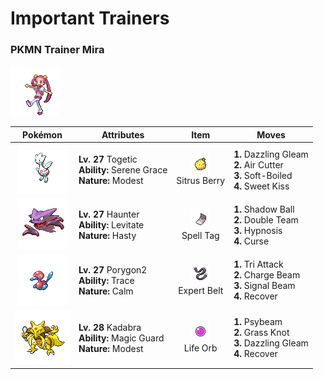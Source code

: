 # Important Trainers

### PKMN Trainer Mira

![PKMN Trainer Mira](../../assets/important_trainers/mira.png)

| Pokémon | Attributes | Item | Moves |
|:-------:|------------|:----:|-------|
| ![Togetic](../../assets/sprites/togetic/front.gif) | **Lv. 27** Togetic<br>**Ability:** Serene Grace<br>**Nature:** Modest | ![Sitrus Berry](../../assets/items/sitrus_berry.png "A Poffin ingredient. It may be used or held by a Pokémon to heal the user’s HP a little.")<br>Sitrus Berry | **1.** Dazzling Gleam<br>**2.** Air Cutter<br>**3.** Soft-Boiled<br>**4.** Sweet Kiss |
| ![Haunter](../../assets/sprites/haunter/front.gif) | **Lv. 27** Haunter<br>**Ability:** Levitate<br>**Nature:** Hasty | ![Spell Tag](../../assets/items/spell_tag.png "An item to be held by a Pokémon. It is a sinister, eerie tag that boosts the power of Ghost-type moves.")<br>Spell Tag | **1.** Shadow Ball<br>**2.** Double Team<br>**3.** Hypnosis<br>**4.** Curse |
| ![Porygon2](../../assets/sprites/porygon2/front.gif) | **Lv. 27** Porygon2<br>**Ability:** Trace<br>**Nature:** Calm | ![Expert Belt](../../assets/items/expert_belt.png "An item to be held by a Pokémon. It is a well-worn belt that slightly boosts the power of supereffective moves.")<br>Expert Belt | **1.** Tri Attack<br>**2.** Charge Beam<br>**3.** Signal Beam<br>**4.** Recover |
| ![Kadabra](../../assets/sprites/kadabra/front.gif) | **Lv. 28** Kadabra<br>**Ability:** Magic Guard<br>**Nature:** Modest | ![Life Orb](../../assets/items/life_orb.png "An item to be held by a Pokémon. It boosts the power of moves, but at the cost of some HP on each hit.")<br>Life Orb | **1.** Psybeam<br>**2.** Grass Knot<br>**3.** Dazzling Gleam<br>**4.** Recover |


